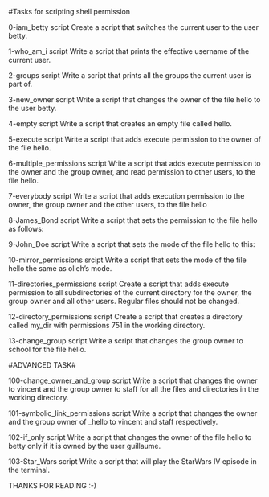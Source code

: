#Tasks for scripting shell permission

0-iam_betty script Create a script that switches the current user to the user betty.

1-who_am_i script Write a script that prints the effective username of the current user.

2-groups script Write a script that prints all the groups the current user is part of.

3-new_owner script Write a script that changes the owner of the file hello to the user betty.

4-empty script Write a script that creates an empty file called hello.

5-execute script Write a script that adds execute permission to the owner of the file hello.

6-multiple_permissions script Write a script that adds execute permission to the owner and the group owner, and read permission to other users, to the file hello.

7-everybody script  Write a script that adds execution permission to the owner, the group owner and the other users, to the file hello

8-James_Bond script Write a script that sets the permission to the file hello as follows:

9-John_Doe script Write a script that sets the mode of the file hello to this:

10-mirror_permissions srcipt Write a script that sets the mode of the file hello the same as olleh’s mode.

11-directories_permissions script Create a script that adds execute permission to all subdirectories of the current directory for the owner, the group owner and all other users. Regular files should not be changed.

12-directory_permissions script Create a script that creates a directory called my_dir with permissions 751 in the working directory.

13-change_group script Write a script that changes the group owner to school for the file hello.

#ADVANCED TASK#

100-change_owner_and_group script Write a script that changes the owner to vincent and the group owner to staff for all the files and directories in the working directory.

101-symbolic_link_permissions script Write a script that changes the owner and the group owner of _hello to vincent and staff respectively.

102-if_only script Write a script that changes the owner of the file hello to betty only if it is owned by the user guillaume.

103-Star_Wars script Write a script that will play the StarWars IV episode in the terminal.

THANKS FOR READING :-)

